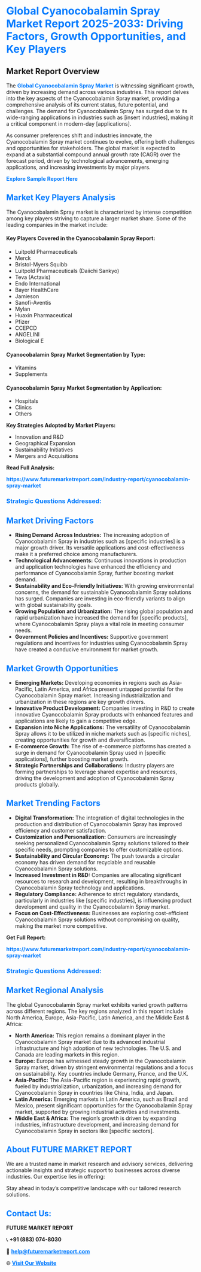 <h1 style="color: #007BFF;">Global Cyanocobalamin Spray Market Report 2025-2033: Driving Factors, Growth Opportunities, and Key Players</h1>

<section id="overview">
<h2>Market Report Overview</h2>
<p>The <a href="https://www.futuremarketreport.com/industry-report/cyanocobalamin-spray-market" style="color: #007BFF; text-decoration: none;"><strong>Global Cyanocobalamin Spray Market</strong></a> is witnessing significant growth, driven by increasing demand across various industries. This report delves into the key aspects of the Cyanocobalamin Spray market, providing a comprehensive analysis of its current status, future potential, and challenges. The demand for Cyanocobalamin Spray has surged due to its wide-ranging applications in industries such as [insert industries], making it a critical component in modern-day [applications].</p>
<p>As consumer preferences shift and industries innovate, the Cyanocobalamin Spray market continues to evolve, offering both challenges and opportunities for stakeholders. The global market is expected to expand at a substantial compound annual growth rate (CAGR) over the forecast period, driven by technological advancements, emerging applications, and increasing investments by major players.</p>
</section>

<section id="overview">
<p><a href="https://www.futuremarketreport.com/request-sample/reportId=64616" style="color: #007BFF; text-decoration: none;"><strong>Explore Sample Report Here</strong></a></p>
</section>

<section id="key-players">
<h2 style="color: #007BFF;">Market Key Players Analysis</h2>
<p>The Cyanocobalamin Spray market is characterized by intense competition among key players striving to capture a larger market share. Some of the leading companies in the market include:</p>
<h4>Key Players Covered in the Cyanocobalamin Spray Report:</h4>
<ul><li>Luitpold Pharmaceuticals</li><li>Merck</li><li>Bristol-Myers Squibb</li><li>Luitpold Pharmaceuticals (Daiichi Sankyo)</li><li>Teva (Actavis)</li><li>Endo International</li><li>Bayer HealthCare</li><li>Jamieson</li><li>Sanofi-Aventis</li><li>Mylan</li><li>Huaxin Pharmaceutical</li><li>Pfizer</li><li>CCEPCD</li><li>ANGELINI</li><li>Biological E</li></ul>
<h4>Cyanocobalamin Spray Market Segmentation by Type:</h4>
<ul><li>Vitamins</li><li>Supplements</li></ul>

<h4>Cyanocobalamin Spray Market Segmentation by Application:</h4>
<ul><li>Hospitals</li><li>Clinics</li><li>Others</li></ul>
<p><strong>Key Strategies Adopted by Market Players:</strong></p>
<ul>
<li>Innovation and R&D</li>
<li>Geographical Expansion</li>
<li>Sustainability Initiatives</li>
<li>Mergers and Acquisitions</li>
</ul>
</section>

<section>
<p><strong>Read Full Analysis: </strong></p><a href="https://www.futuremarketreport.com/industry-report/cyanocobalamin-spray-market" style="color: #007BFF; text-decoration: none;"><strong>https://www.futuremarketreport.com/industry-report/cyanocobalamin-spray-market</strong></a>
<h3 style="color: #007BFF;">Strategic Questions Addressed:</h3>
</section>

<section id="driving-factors">
<h2 style="color: #007BFF;">Market Driving Factors</h2>
<ul>
<li><strong>Rising Demand Across Industries:</strong> The increasing adoption of Cyanocobalamin Spray in industries such as [specific industries] is a major growth driver. Its versatile applications and cost-effectiveness make it a preferred choice among manufacturers.</li>
<li><strong>Technological Advancements:</strong> Continuous innovations in production and application technologies have enhanced the efficiency and performance of Cyanocobalamin Spray, further boosting market demand.</li>
<li><strong>Sustainability and Eco-Friendly Initiatives:</strong> With growing environmental concerns, the demand for sustainable Cyanocobalamin Spray solutions has surged. Companies are investing in eco-friendly variants to align with global sustainability goals.</li>
<li><strong>Growing Population and Urbanization:</strong> The rising global population and rapid urbanization have increased the demand for [specific products], where Cyanocobalamin Spray plays a vital role in meeting consumer needs.</li>
<li><strong>Government Policies and Incentives:</strong> Supportive government regulations and incentives for industries using Cyanocobalamin Spray have created a conducive environment for market growth.</li>
</ul>
</section>

<section id="growth-opportunities">
<h2 style="color: #007BFF;">Market Growth Opportunities</h2>
<ul>
<li><strong>Emerging Markets:</strong> Developing economies in regions such as Asia-Pacific, Latin America, and Africa present untapped potential for the Cyanocobalamin Spray market. Increasing industrialization and urbanization in these regions are key growth drivers.</li>
<li><strong>Innovative Product Development:</strong> Companies investing in R&D to create innovative Cyanocobalamin Spray products with enhanced features and applications are likely to gain a competitive edge.</li>
<li><strong>Expansion into Niche Applications:</strong> The versatility of Cyanocobalamin Spray allows it to be utilized in niche markets such as [specific niches], creating opportunities for growth and diversification.</li>
<li><strong>E-commerce Growth:</strong> The rise of e-commerce platforms has created a surge in demand for Cyanocobalamin Spray used in [specific applications], further boosting market growth.</li>
<li><strong>Strategic Partnerships and Collaborations:</strong> Industry players are forming partnerships to leverage shared expertise and resources, driving the development and adoption of Cyanocobalamin Spray products globally.</li>
</ul>
</section>

<section id="trending-factors">
<h2 style="color: #007BFF;">Market Trending Factors</h2>
<ul>
<li><strong>Digital Transformation:</strong> The integration of digital technologies in the production and distribution of Cyanocobalamin Spray has improved efficiency and customer satisfaction.</li>
<li><strong>Customization and Personalization:</strong> Consumers are increasingly seeking personalized Cyanocobalamin Spray solutions tailored to their specific needs, prompting companies to offer customizable options.</li>
<li><strong>Sustainability and Circular Economy:</strong> The push towards a circular economy has driven demand for recyclable and reusable Cyanocobalamin Spray solutions.</li>
<li><strong>Increased Investment in R&D:</strong> Companies are allocating significant resources to research and development, resulting in breakthroughs in Cyanocobalamin Spray technology and applications.</li>
<li><strong>Regulatory Compliance:</strong> Adherence to strict regulatory standards, particularly in industries like [specific industries], is influencing product development and quality in the Cyanocobalamin Spray market.</li>
<li><strong>Focus on Cost-Effectiveness:</strong> Businesses are exploring cost-efficient Cyanocobalamin Spray solutions without compromising on quality, making the market more competitive.</li>
</ul>
</section>

<section>
<p><strong>Get Full Report: </strong></p><a href="https://www.futuremarketreport.com/industry-report/cyanocobalamin-spray-market" style="color: #007BFF; text-decoration: none;"><strong>https://www.futuremarketreport.com/industry-report/cyanocobalamin-spray-market</strong></a>
<h3 style="color: #007BFF;">Strategic Questions Addressed:</h3>
</section>


<section id="regional-analysis">
<h2 style="color: #007BFF;">Market Regional Analysis</h2>
<p>The global Cyanocobalamin Spray market exhibits varied growth patterns across different regions. The key regions analyzed in this report include North America, Europe, Asia-Pacific, Latin America, and the Middle East & Africa:</p>
<ul>
<li><strong>North America:</strong> This region remains a dominant player in the Cyanocobalamin Spray market due to its advanced industrial infrastructure and high adoption of new technologies. The U.S. and Canada are leading markets in this region.</li>
<li><strong>Europe:</strong> Europe has witnessed steady growth in the Cyanocobalamin Spray market, driven by stringent environmental regulations and a focus on sustainability. Key countries include Germany, France, and the U.K.</li>
<li><strong>Asia-Pacific:</strong> The Asia-Pacific region is experiencing rapid growth, fueled by industrialization, urbanization, and increasing demand for Cyanocobalamin Spray in countries like China, India, and Japan.</li>
<li><strong>Latin America:</strong> Emerging markets in Latin America, such as Brazil and Mexico, present significant opportunities for the Cyanocobalamin Spray market, supported by growing industrial activities and investments.</li>
<li><strong>Middle East & Africa:</strong> The region’s growth is driven by expanding industries, infrastructure development, and increasing demand for Cyanocobalamin Spray in sectors like [specific sectors].</li>
</ul>
</section>

<footer>
<h2 style="color: #007BFF;">About FUTURE MARKET REPORT</h2>
<p>We are a trusted name in market research and advisory services, delivering actionable insights and strategic support to businesses across diverse industries. Our expertise lies in offering:</p>

<p>Stay ahead in today’s competitive landscape with our tailored research solutions.</p>

<h2 style="color: #007BFF;">Contact Us:</h2>
<p><strong>FUTURE MARKET REPORT</strong></p>
<p>📞 <strong>+91 (883) 074-8030</strong></p>
<p>📧 <strong><a href="mailto:help@futuremarketreport.com" style="color: #007BFF;">help@futuremarketreport.com</a></strong></p>
<p>🌐 <strong><a href="https://www.futuremarketreport.com/" style="color: #007BFF;">Visit Our Website</a></strong></p>
</footer>